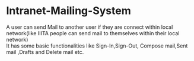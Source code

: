 # Intranet-Mailing-System
A user can send Mail to another user if they are connect within local network(like IIITA people can send mail to themselves within their local network)<br />
It has some basic functionalities like Sign-In,Sign-Out, Compose mail,Sent mail ,Drafts and Delete mail etc.
